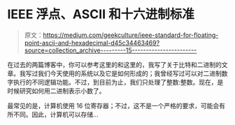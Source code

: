 # IEEE 浮点、ASCII 和十六进制标准

> 原文：<https://medium.com/geekculture/ieee-standard-for-floating-point-ascii-and-hexadecimal-d45c34463469?source=collection_archive---------15----------------------->

在过去的两篇博客中，你可以参考这里的和这里的，我写了关于比特和二进制的文章。我写过我们今天使用的系统以及它是如何形成的；我曾经写过可以对二进制数字执行的不同逻辑功能。不过，到目前为止，我们只处理了整数:整数。现在，是时候研究如何用二进制表示小数了。

最常见的是，计算机使用 16 位寄存器；不过，这不是一个严格的要求，可能会有所不同。因此，计算机可以存储…